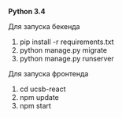 **Python 3.4**


Для запуска бекенда

1. pip install -r requirements.txt
2. python manage.py migrate
3. python manage.py runserver


Для запуска фронтенда

1. cd ucsb-react
2. npm update
3. npm start